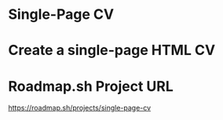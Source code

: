 # Single-Page CV
# Create a single-page HTML CV


# Roadmap.sh Project URL
https://roadmap.sh/projects/single-page-cv